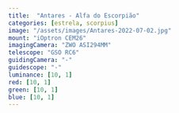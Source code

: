 ```yaml
---
title:  "Antares - Alfa do Escorpião"
categories: [estrela, scorpius]
image: "/assets/images/Antares-2022-07-02.jpg"
mount: "iOptron CEM26"
imagingCamera: "ZWO ASI294MM"
telescope: "GSO RC6"
guidingCamera: "-"
guidescope: "-"
luminance: [10, 1]
red: [10, 1]
green: [10, 1]
blue: [10, 1]
---
```

